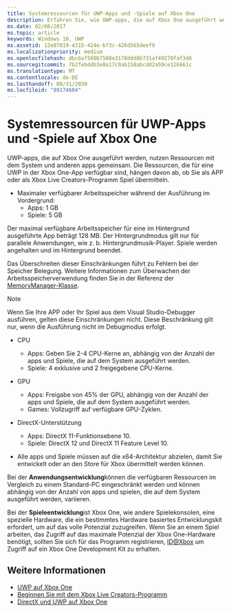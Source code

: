 ```yaml
---
title: Systemressourcen für UWP-Apps und -Spiele auf Xbox One
description: Erfahren Sie, wie UWP-apps, die auf Xbox One ausgeführt werden, Ressourcen mit dem System und anderen apps und den Ressourcenanforderungen für UWP-Apps oder-Spiele gemeinsam nutzen.
ms.date: 02/08/2017
ms.topic: article
keywords: Windows 10, UWP
ms.assetid: 12e87019-4315-424e-b73c-426d565deef9
ms.localizationpriority: medium
ms.openlocfilehash: dbc6af56867508e3178ddd8b731af49270faf3d6
ms.sourcegitcommit: 7b2febddb3e8a17c9ab158abcdd2a59ce126661c
ms.translationtype: MT
ms.contentlocale: de-DE
ms.lasthandoff: 08/31/2020
ms.locfileid: "89174684"
---
```

# <a name="system-resources-for-uwp-apps-and-games-on-xbox-one"></a>Systemressourcen für UWP-Apps und -Spiele auf Xbox One

UWP-apps, die auf Xbox One ausgeführt werden, nutzen Ressourcen mit dem System und anderen apps gemeinsam. Die Ressourcen, die für eine UWP in der Xbox One-App verfügbar sind, hängen davon ab, ob Sie als APP oder als Xbox Live Creators-Programm Spiel übermitteln.

* Maximaler verfügbarer Arbeitsspeicher während der Ausführung im Vordergrund:
    * Apps: 1 GB
    * Spiele: 5 GB

Der maximal verfügbare Arbeitsspeicher für eine im Hintergrund ausgeführte App beträgt 128 MB. Der Hintergrundmodus gilt nur für parallele Anwendungen, wie z. b. Hintergrundmusik-Player.  Spiele werden angehalten und im Hintergrund beendet.


Das Überschreiten dieser Einschränkungen führt zu Fehlern bei der Speicher Belegung. Weitere Informationen zum Überwachen der Arbeitsspeicherverwendung finden Sie in der Referenz der [MemoryManager-Klasse](/uwp/api/windows.system.memorymanager).

> [!NOTE]
> Wenn Sie Ihre APP oder Ihr Spiel aus dem Visual Studio-Debugger ausführen, gelten diese Einschränkungen nicht. Diese Beschränkung gilt nur, wenn die Ausführung nicht im Debugmodus erfolgt.

* CPU
    * Apps: Geben Sie 2-4 CPU-Kerne an, abhängig von der Anzahl der apps und Spiele, die auf dem System ausgeführt werden.
    * Spiele: 4 exklusive und 2 freigegebene CPU-Kerne.

* GPU
    * Apps: Freigabe von 45% der GPU, abhängig von der Anzahl der apps und Spiele, die auf dem System ausgeführt werden.
    * Games: Vollzugriff auf verfügbare GPU-Zyklen.

* DirectX-Unterstützung
    * Apps: DirectX 11-Funktionsebene 10.
    * Spiele: DirectX 12 und DirectX 11 Feature Level 10.

* Alle apps und Spiele müssen auf die x64-Architektur abzielen, damit Sie entwickelt oder an den Store für Xbox übermittelt werden können.  

Bei der **Anwendungsentwicklung**können die verfügbaren Ressourcen im Vergleich zu einem Standard-PC eingeschränkt werden und können abhängig von der Anzahl von apps und spielen, die auf dem System ausgeführt werden, variieren.

Bei der **Spieleentwicklung**ist Xbox One, wie andere Spielekonsolen, eine spezielle Hardware, die ein bestimmtes Hardware basiertes Entwicklungskit erfordert, um auf das volle Potenzial zuzugreifen. Wenn Sie an einem Spiel arbeiten, das Zugriff auf das maximale Potenzial der Xbox One-Hardware benötigt, sollten Sie sich für das Programm registrieren, [ID@Xbox](https://www.xbox.com/Developers/id) um Zugriff auf ein Xbox One Development Kit zu erhalten.

## <a name="see-also"></a>Weitere Informationen
- [UWP auf Xbox One](index.md)
- [Beginnen Sie mit dem Xbox Live Creators-Programm](/gaming/xbox-live/get-started-with-creators/creators-program)
- [DirectX und UWP auf Xbox One](https://walbourn.github.io/)